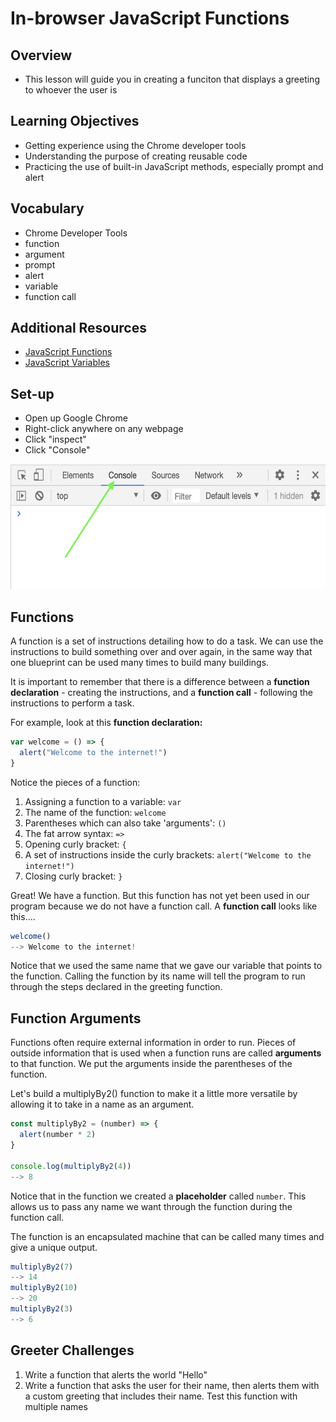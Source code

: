 # In-browser JavaScript Functions

## Overview
- This lesson will guide you in creating a funciton that displays a greeting to whoever the user is

## Learning Objectives
- Getting experience using the Chrome developer tools
- Understanding the purpose of creating reusable code
- Practicing the use of built-in JavaScript methods, especially prompt and alert

## Vocabulary
- Chrome Developer Tools
- function
- argument
- prompt
- alert
- variable
- function call

## Additional Resources
- <a href="https://developer.mozilla.org/en-US/docs/Web/JavaScript/Reference/Global_Objects/Function" target="_blank">JavaScript Functions</a>
- <a href="https://developer.mozilla.org/en-US/docs/Web/JavaScript/Reference/Statements/var" target="_blank">JavaScript Variables</a>

## Set-up
- Open up Google Chrome
- Right-click anywhere on any webpage
- Click "inspect"
- Click "Console"
<img src="./assets/console.png" height=200px>

## Functions
A function is a set of instructions detailing how to do a task. We can use the instructions to build something over and over again, in the same way that one blueprint can be used many times to build many buildings.

It is important to remember that there is a difference between a **function declaration** - creating the instructions, and a **function call** - following the instructions to perform a task.

For example, look at this **function declaration:**

```javascript
var welcome = () => {
  alert("Welcome to the internet!")
}
````

Notice the pieces of a function:

1.  Assigning a function to a variable: `var`
2.  The name of the function: `welcome`
3.  Parentheses which can also take 'arguments': `()`
4.  The fat arrow syntax: `=>`
5.  Opening curly bracket: `{`
6.  A set of instructions inside the curly brackets: `alert("Welcome to the internet!")`
7.  Closing curly bracket: `}`


Great! We have a function. But this function has not yet been used in our program because we do not have a function call.  A **function call** looks like this....

```javascript
welcome()
--> Welcome to the internet!
```

Notice that we used the same name that we gave our variable that points to the function. Calling the function by its name will tell the program to run through the steps declared in the greeting function.

## Function Arguments
Functions often require external information in order to run. Pieces of outside information that is used when a function runs are called **arguments** to that function.  We put the arguments inside the parentheses of the function.

Let's build a multiplyBy2() function to make it a little more versatile by allowing it to take in a name as an argument.

```javascript
const multiplyBy2 = (number) => {
  alert(number * 2)
}

console.log(multiplyBy2(4))
--> 8
```
Notice that in the function we created a **placeholder** called `number`. This allows us to pass any name we want through the function during the function call.

The function is an encapsulated machine that can be called many times and give a unique output.

```javascript
multiplyBy2(7)
--> 14
multiplyBy2(10)
--> 20
multiplyBy2(3)
--> 6
```

## Greeter Challenges
1. Write a function that alerts the world "Hello"
2. Write a function that asks the user for their name, then alerts them with a custom greeting that includes their name. Test this function with multiple names
